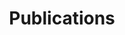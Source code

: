 ---
title: Publications
type: landing
cms_exclude: true

# Optional header image (relative to `static/media/` folder).
banner:
  caption: ''
  image: ''

design:
  # Section spacing
  spacing: '2rem'

# Page sections
sections:
  - block: collection
    content:
      title: Journal Articles
      filters:
        folders:
          - publication/journal-articles
    design:
      view: citation
      fill_image: false
      columns: 1
  - block: collection
    content:
      title: Preprints
      filters:
        folders:
          - publication/preprints
    design:
      view: citation
      fill_image: false
      columns: 1
---